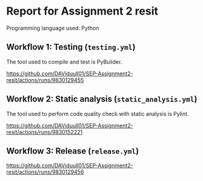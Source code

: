 # Report for Assignment 2 resit

Programming language used: Python

## Workflow 1: Testing (`testing.yml`)

The tool used to compile and test is PyBuilder.

https://github.com/DAViduull01/SEP-Assignment2-resit/actions/runs/9830129455

## Workflow 2: Static analysis (`static_analysis.yml`)

The tool used to perform code quality check with static analysis is Pylint.

https://github.com/DAViduull01/SEP-Assignment2-resit/actions/runs/9830152221

## Workflow 3: Release (`release.yml`)

https://github.com/DAViduull01/SEP-Assignment2-resit/actions/runs/9830129456
